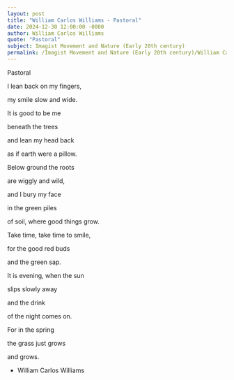 ```yaml
---
layout: post
title: "William Carlos Williams - Pastoral"
date: 2024-12-30 12:00:00 -0000
author: William Carlos Williams
quote: "Pastoral"
subject: Imagist Movement and Nature (Early 20th century)
permalink: /Imagist Movement and Nature (Early 20th century)/William Carlos Williams/William Carlos Williams - Pastoral
---
```


Pastoral

I lean back on my fingers,

my smile slow and wide.

It is good to be me

beneath the trees

and lean my head back

as if earth were a pillow.

Below ground the roots

are wiggly and wild,

and I bury my face

in the green piles

of soil, where good things grow.

Take time, take time to smile,

for the good red buds

and the green sap.

It is evening, when the sun

slips slowly away

and the drink

of the night comes on.

For in the spring

the grass just grows

and grows.

- William Carlos Williams
